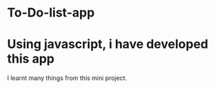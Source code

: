 # To-Do-list-app
<h1>Using javascript, i have developed this app </h1>
<p>I learnt many things from this mini project.</p>
